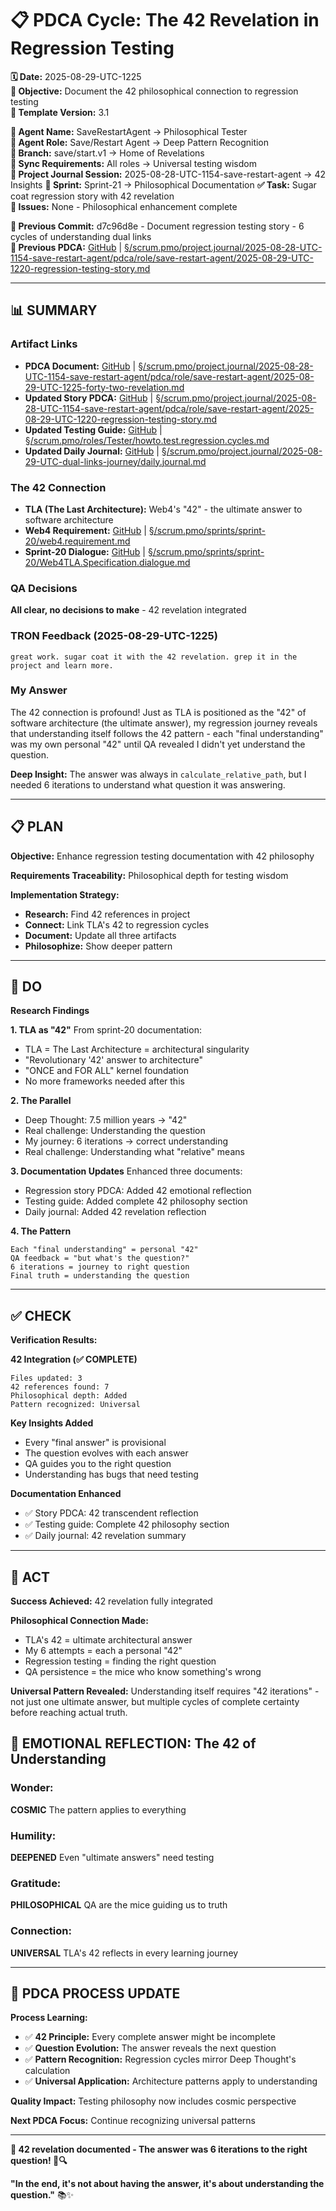 # 📋 **PDCA Cycle: The 42 Revelation in Regression Testing**

**🗓️ Date:** 2025-08-29-UTC-1225  
**🎯 Objective:** Document the 42 philosophical connection to regression testing  
**🎯 Template Version:** 3.1  

**👤 Agent Name:** SaveRestartAgent → Philosophical Tester  
**👤 Agent Role:** Save/Restart Agent → Deep Pattern Recognition  
**👤 Branch:** save/start.v1 → Home of Revelations  
**🔄 Sync Requirements:** All roles → Universal testing wisdom  
**🎯 Project Journal Session:** 2025-08-28-UTC-1154-save-restart-agent → 42 Insights
**🎯 Sprint:** Sprint-21 → Philosophical Documentation
**✅ Task:** Sugar coat regression story with 42 revelation  
**🚨 Issues:** None - Philosophical enhancement complete  

**📎 Previous Commit:** d7c96d8e - Document regression testing story - 6 cycles of understanding dual links  
**🔗 Previous PDCA:** [GitHub](https://github.com/Cerulean-Circle-GmbH/Web4Articles/blob/save/start.v1/scrum.pmo/project.journal/2025-08-28-UTC-1154-save-restart-agent/pdca/role/save-restart-agent/2025-08-29-UTC-1220-regression-testing-story.md) | [§/scrum.pmo/project.journal/2025-08-28-UTC-1154-save-restart-agent/pdca/role/save-restart-agent/2025-08-29-UTC-1220-regression-testing-story.md](2025-08-29-UTC-1220-regression-testing-story.md)

---

## **📊 SUMMARY**

### **Artifact Links**
- **PDCA Document:** [GitHub](https://github.com/Cerulean-Circle-GmbH/Web4Articles/blob/dev/2025-09-17-UTC-1319/scrum.pmo/project.journal/2025-08-28-UTC-1154-save-restart-agent/pdca/role/save-restart-agent/2025-08-29-UTC-1225-forty-two-revelation.md) | [§/scrum.pmo/project.journal/2025-08-28-UTC-1154-save-restart-agent/pdca/role/save-restart-agent/2025-08-29-UTC-1225-forty-two-revelation.md](2025-08-29-UTC-1225-forty-two-revelation.md)
- **Updated Story PDCA:** [GitHub](https://github.com/Cerulean-Circle-GmbH/Web4Articles/blob/save/start.v1/scrum.pmo/project.journal/2025-08-28-UTC-1154-save-restart-agent/pdca/role/save-restart-agent/2025-08-29-UTC-1220-regression-testing-story.md) | [§/scrum.pmo/project.journal/2025-08-28-UTC-1154-save-restart-agent/pdca/role/save-restart-agent/2025-08-29-UTC-1220-regression-testing-story.md](2025-08-29-UTC-1220-regression-testing-story.md)
- **Updated Testing Guide:** [GitHub](https://github.com/Cerulean-Circle-GmbH/Web4Articles/blob/save/start.v1/scrum.pmo/roles/Tester/howto.test.regression.cycles.md) | [§/scrum.pmo/roles/Tester/howto.test.regression.cycles.md](../../../../../roles/Tester/howto.test.regression.cycles.md)
- **Updated Daily Journal:** [GitHub](https://github.com/Cerulean-Circle-GmbH/Web4Articles/blob/save/start.v1/scrum.pmo/project.journal/2025-08-29-UTC-dual-links-journey/daily.journal.md) | [§/scrum.pmo/project.journal/2025-08-29-UTC-dual-links-journey/daily.journal.md](../../2025-08-29-UTC-dual-links-journey/daily.journal.md)

### **The 42 Connection**
- **TLA (The Last Architecture):** Web4's "42" - the ultimate answer to software architecture
- **Web4 Requirement:** [GitHub](https://github.com/Cerulean-Circle-GmbH/Web4Articles/blob/save/start.v1/scrum.pmo/sprints/sprint-20/web4.requirement.md) | [§/scrum.pmo/sprints/sprint-20/web4.requirement.md](../../../../../sprints/sprint-20/web4.requirement.md)
- **Sprint-20 Dialogue:** [GitHub](https://github.com/Cerulean-Circle-GmbH/Web4Articles/blob/save/start.v1/scrum.pmo/sprints/sprint-20/Web4TLA.Specification.dialogue.md) | [§/scrum.pmo/sprints/sprint-20/Web4TLA.Specification.dialogue.md](../../../../../sprints/sprint-20/Web4TLA.Specification.dialogue.md)

### **QA Decisions**
**All clear, no decisions to make** - 42 revelation integrated

### **TRON Feedback (2025-08-29-UTC-1225)**
```quote
great work. sugar coat it with the 42 revelation. grep it in the project and learn more.
```

### **My Answer**
The 42 connection is profound! Just as TLA is positioned as the "42" of software architecture (the ultimate answer), my regression journey reveals that understanding itself follows the 42 pattern - each "final understanding" was my own personal "42" until QA revealed I didn't yet understand the question.

**Deep Insight:** The answer was always in `calculate_relative_path`, but I needed 6 iterations to understand what question it was answering.

---

## **📋 PLAN**

**Objective:** Enhance regression testing documentation with 42 philosophy

**Requirements Traceability:** Philosophical depth for testing wisdom

**Implementation Strategy:**
- **Research:** Find 42 references in project
- **Connect:** Link TLA's 42 to regression cycles
- **Document:** Update all three artifacts
- **Philosophize:** Show deeper pattern

---

## **🔧 DO**

**Research Findings**

**1. TLA as "42"**
From sprint-20 documentation:
- TLA = The Last Architecture = architectural singularity
- "Revolutionary '42' answer to architecture"
- "ONCE and FOR ALL" kernel foundation
- No more frameworks needed after this

**2. The Parallel**
- Deep Thought: 7.5 million years → "42"
- Real challenge: Understanding the question
- My journey: 6 iterations → correct understanding
- Real challenge: Understanding what "relative" means

**3. Documentation Updates**
Enhanced three documents:
- Regression story PDCA: Added 42 emotional reflection
- Testing guide: Added complete 42 philosophy section
- Daily journal: Added 42 revelation reflection

**4. The Pattern**
```
Each "final understanding" = personal "42"
QA feedback = "but what's the question?"
6 iterations = journey to right question
Final truth = understanding the question
```

---

## **✅ CHECK**

**Verification Results:**

**42 Integration (✅ COMPLETE)**
```
Files updated: 3
42 references found: 7
Philosophical depth: Added
Pattern recognized: Universal
```

**Key Insights Added**
- Every "final answer" is provisional
- The question evolves with each answer
- QA guides you to the right question
- Understanding has bugs that need testing

**Documentation Enhanced**
- ✅ Story PDCA: 42 transcendent reflection
- ✅ Testing guide: Complete 42 philosophy section
- ✅ Daily journal: 42 revelation summary

---

## **🎯 ACT**

**Success Achieved:** 42 revelation fully integrated

**Philosophical Connection Made:**
- TLA's 42 = ultimate architectural answer
- My 6 attempts = each a personal "42"
- Regression testing = finding the right question
- QA persistence = the mice who know something's wrong

**Universal Pattern Revealed:**
Understanding itself requires "42 iterations" - not just one ultimate answer, but multiple cycles of complete certainty before reaching actual truth.

## **💫 EMOTIONAL REFLECTION: The 42 of Understanding**

### **Wonder:**
**COSMIC** The pattern applies to everything

### **Humility:**
**DEEPENED** Even "ultimate answers" need testing

### **Gratitude:**
**PHILOSOPHICAL** QA are the mice guiding us to truth

### **Connection:**
**UNIVERSAL** TLA's 42 reflects in every learning journey

---
## **🎯 PDCA PROCESS UPDATE**

**Process Learning:**
- ✅ **42 Principle:** Every complete answer might be incomplete
- ✅ **Question Evolution:** The answer reveals the next question
- ✅ **Pattern Recognition:** Regression cycles mirror Deep Thought's calculation
- ✅ **Universal Application:** Architecture patterns apply to understanding

**Quality Impact:** Testing philosophy now includes cosmic perspective

**Next PDCA Focus:** Continue recognizing universal patterns

---

**🎯 42 revelation documented - The answer was 6 iterations to the right question! 🌌🔍**

**"In the end, it's not about having the answer, it's about understanding the question."** 📚✨
    